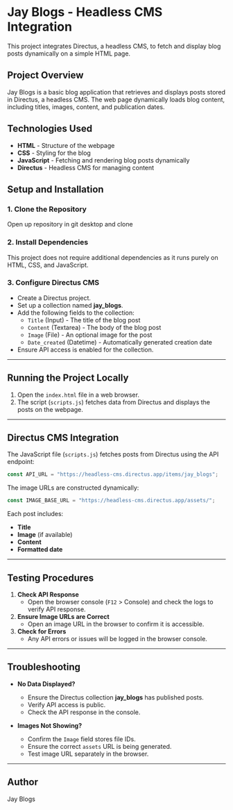 # Jay Blogs - Headless CMS Integration

This project integrates Directus, a headless CMS, to fetch and display blog posts dynamically on a simple HTML page.

## Project Overview
Jay Blogs is a basic blog application that retrieves and displays posts stored in Directus, a headless CMS. The web page dynamically loads blog content, including titles, images, content, and publication dates.

## Technologies Used
- **HTML** - Structure of the webpage
- **CSS** - Styling for the blog
- **JavaScript** - Fetching and rendering blog posts dynamically
- **Directus** - Headless CMS for managing content

## Setup and Installation

### 1. Clone the Repository
Open up repository in git desktop and clone

### 2. Install Dependencies
This project does not require additional dependencies as it runs purely on HTML, CSS, and JavaScript.

### 3. Configure Directus CMS
- Create a Directus project.
- Set up a collection named **jay_blogs**.
- Add the following fields to the collection:
  - `Title` (Input) - The title of the blog post
  - `Content` (Textarea) - The body of the blog post
  - `Image` (File) - An optional image for the post
  - `Date_created` (Datetime) - Automatically generated creation date
- Ensure API access is enabled for the collection.

---

## Running the Project Locally
1. Open the `index.html` file in a web browser.
2. The script (`scripts.js`) fetches data from Directus and displays the posts on the webpage.

---

## Directus CMS Integration

The JavaScript file (`scripts.js`) fetches posts from Directus using the API endpoint:
```js
const API_URL = "https://headless-cms.directus.app/items/jay_blogs";
```
The image URLs are constructed dynamically:
```js
const IMAGE_BASE_URL = "https://headless-cms.directus.app/assets/";
```
Each post includes:
- **Title**
- **Image** (if available)
- **Content**
- **Formatted date**

---

## Testing Procedures
1. **Check API Response**
   - Open the browser console (`F12` > Console) and check the logs to verify API response.
2. **Ensure Image URLs are Correct**
   - Open an image URL in the browser to confirm it is accessible.
3. **Check for Errors**
   - Any API errors or issues will be logged in the browser console.

---

## Troubleshooting
- **No Data Displayed?**
  - Ensure the Directus collection **jay_blogs** has published posts.
  - Verify API access is public.
  - Check the API response in the console.

- **Images Not Showing?**
  - Confirm the `Image` field stores file IDs.
  - Ensure the correct `assets` URL is being generated.
  - Test image URL separately in the browser.

---

## Author
Jay Blogs


